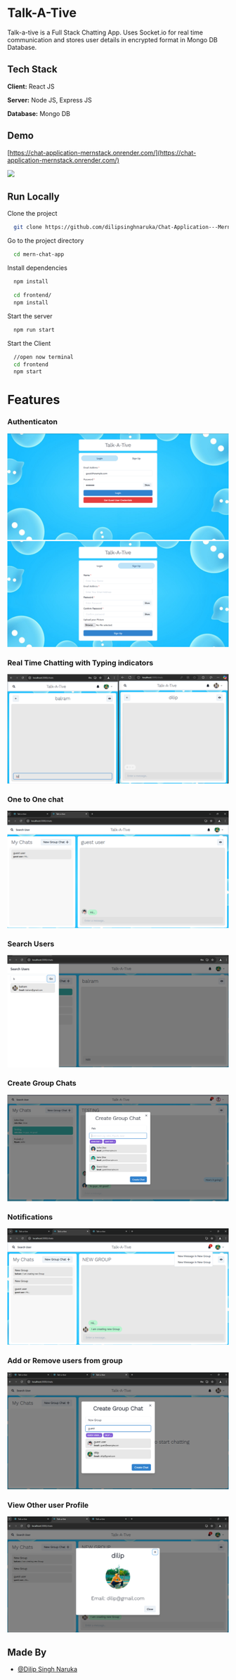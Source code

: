 
# Talk-A-Tive

Talk-a-tive is a Full Stack Chatting App.
Uses Socket.io for real time communication and stores user details in encrypted format in Mongo DB Database.
## Tech Stack

**Client:** React JS

**Server:** Node JS, Express JS

**Database:** Mongo DB
  
## Demo

[https://chat-application-mernstack.onrender.com/](https://chat-application-mernstack.onrender.com/)

![](https://github.com/dilipsinghnaruka/mern-chat-app/blob/master/screenshots/group%20%2B%20notif.PNG)
## Run Locally

Clone the project

```bash
  git clone https://github.com/dilipsinghnaruka/Chat-Application---MernStack 
```

Go to the project directory

```bash
  cd mern-chat-app
```

Install dependencies

```bash
  npm install
```

```bash
  cd frontend/
  npm install
```

Start the server

```bash
  npm run start
```
Start the Client

```bash
  //open now terminal
  cd frontend
  npm start
```

  
# Features

### Authenticaton
![](https://github.com/dilipsinghnaruka/Chat-Application---MernStack/blob/master/screenshots/login.PNG)
![](https://github.com/dilipsinghnaruka/Chat-Application---MernStack/blob/master/screenshots/signup.PNG)
### Real Time Chatting with Typing indicators
![](https://github.com/dilipsinghnaruka/Chat-Application---MernStack/blob/master/screenshots/real-time.PNG)
### One to One chat
![](https://github.com/dilipsinghnaruka/Chat-Application---MernStack/blob/master/screenshots/mainscreen.PNG)
### Search Users
![](https://github.com/dilipsinghnaruka/Chat-Application---MernStack/blob/master/screenshots/search.PNG)
### Create Group Chats
![](https://github.com/dilipsinghnaruka/Chat-Application---MernStack/blob/master/screenshots/new%20grp.PNG)
### Notifications 
![](https://github.com/dilipsinghnaruka/Chat-Application---MernStack/blob/master/screenshots/group%20%2B%20notif.PNG)
### Add or Remove users from group
![](https://github.com/dilipsinghnaruka/Chat-Application---MernStack/blob/master/screenshots/add%20rem.PNG)
### View Other user Profile
![](https://github.com/dilipsinghnaruka/Chat-Application---MernStack/blob/master/screenshots/profile.PNG)
## Made By

- [@Dilip Singh Naruka](https://github.com/dilipsinghnaruka)

  
